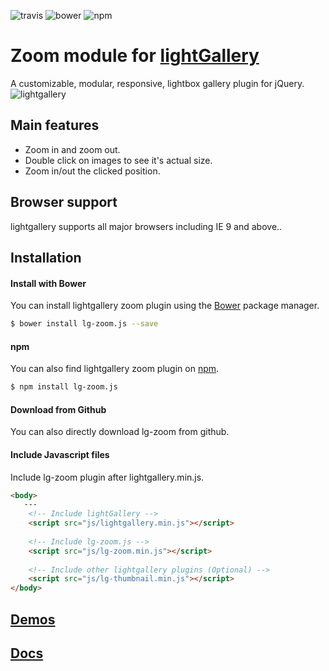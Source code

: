 ![travis](https://travis-ci.org/sachinchoolur/lg-zoom.js.svg?branch=master)
![bower](https://img.shields.io/bower/v/lg-zoom.js.svg)
![npm](https://img.shields.io/npm/v/lg-zoom.js.svg)

# Zoom module for [lightGallery](http://sachinchoolur.github.io/lightGallery/)
A customizable, modular, responsive, lightbox gallery plugin for jQuery.
![lightgallery](https://raw.githubusercontent.com/sachinchoolur/lightGallery/master/lib/lg.png)

Main features
---

* Zoom in and zoom out.
* Double click on images to see it's actual size.
* Zoom in/out the clicked position.
 
Browser support
---
lightgallery supports all major browsers including IE 9 and above..


Installation
---
#### Install with Bower

You can install lightgallery zoom plugin using the [Bower](http://bower.io) package manager.

```sh
$ bower install lg-zoom.js --save
```

#### npm

You can also find lightgallery zoom plugin on [npm](http://npmjs.org).

```sh
$ npm install lg-zoom.js
```
#### Download from Github

You can also directly download lg-zoom from github.

#### Include Javascript files
Include lg-zoom plugin after lightgallery.min.js.
``` html
<body>
   ---
    <!-- Include lightGallery -->
    <script src="js/lightgallery.min.js"></script>
    
    <!-- Include lg-zoom.js -->
    <script src="js/lg-zoom.min.js"></script>
    
    <!-- Include other lightgallery plugins (Optional) -->
    <script src="js/lg-thumbnail.min.js"></script>
</body>  
```

[Demos](http://sachinchoolur.github.io/lightGallery) 
----
  
[Docs](http://sachinchoolur.github.io/lightGallery/docs/api.html#lg-zoom)
-----

<!-- License
---

#### Commercial license
If you want to use lightGallery to develop commercial sites, themes, projects, and applications, the Commercial license is the appropriate license. With this option, your source code is kept proprietary. Purchase a lightGallery Commercial License at uplabs.com/posts/lightgallery

#### Open source license

If you are creating an open source application under a license compatible with the GNU GPL license v3, you may use this project under the terms of the GPLv3.
 -->
